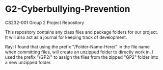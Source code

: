 # G2-Cyberbullying-Prevention
CS232-001 Group 2 Project Repository

This repository contains any class files and package folders for our project.
It will also act as a journal for keeping track of development.

Ray: I found that using the prefix "/Folder-Name-Here/" in the file name when committing files, will create an unzipped folder to directly work in. I used the prefix "/GP2/" to assign the files from the zipped "GP2" folder into a new unzipped folder.
